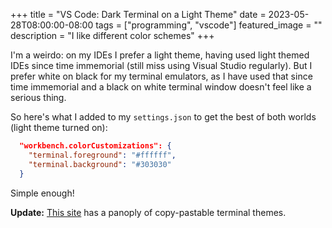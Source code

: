 +++
title =  "VS Code: Dark Terminal on a Light Theme"
date = 2023-05-28T08:00:00-08:00
tags = ["programming", "vscode"]
featured_image = ""
description = "I like different color schemes"
+++

I'm a weirdo: on my IDEs I prefer a light theme, having used light themed IDEs since time immemorial (still miss using Visual Studio regularly). But I prefer white on black for my terminal emulators, as I have used that since time immemorial and a black on white terminal window doesn't feel like a serious thing.

So here's what I added to my `settings.json` to get the best of both worlds (light theme turned on):

```json
  "workbench.colorCustomizations": {
    "terminal.foreground": "#ffffff",
    "terminal.background": "#303030"
  }
```

Simple enough!

**Update:** [This site](https://glitchbone.github.io/vscode-base16-term/) has a panoply of copy-pastable terminal themes.
